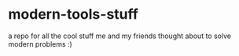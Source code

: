 # modern-tools-stuff

a repo for all the cool stuff me and my friends thought about to solve modern problems :)
